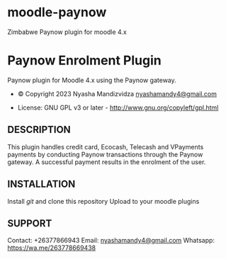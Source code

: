 # moodle-paynow
Zimbabwe Paynow plugin for moodle 4.x

Paynow Enrolment Plugin
====================

Paynow plugin for Moodle 4.x using the Paynow gateway.

- © Copyright 2023 Nyasha Mandizvidza <nyashamandy4@gmail.com>

- License: GNU GPL v3 or later - http://www.gnu.org/copyleft/gpl.html

DESCRIPTION
-----------

This plugin handles credit card, Ecocash, Telecash and VPayments payments by conducting Paynow transactions
through the Paynow gateway. A successful payment results in the
enrolment of the user.


INSTALLATION
------------
Install *git* and clone this repository
Upload to your moodle plugins

SUPPORT
-------
Contact: +26377866943
Email: nyashamandy4@gmail.com
Whatsapp: https://wa.me/263778669438
